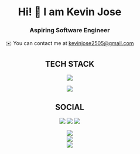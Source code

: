   <h1 align="center" >Hi! &#128075; I am Kevin Jose</h1>
  <h3 align="center" >Aspiring Software Engineer</h3>
  <p align="center">✉️ You can contact me at <a href="mailto:kevinjose2505@gmail.com">kevinjose2505@gmail.com</a></p>

<h2 align="center">TECH STACK</h2>

<p align="center">
  <a href="https://skillicons.dev">
    <img src="https://skillicons.dev/icons?i=c,py,java,mysql" />
  </a>
</p>
<p align="center">
  <a href="https://skillicons.dev">
    <img src="https://skillicons.dev/icons?i=html,css,js,git" />
  </a>
</p>


<h2 align="center">SOCIAL</h2>

<p align="center">
  <a href="https://skillicons.dev">
    <a href="https://www.instagram.com/kevinjose1105/"><img src="https://skillicons.dev/icons?i=instagram"/></a>
    <a href="https://www.linkedin.com/in/kevin-jose-b08311279/"><img src="https://skillicons.dev/icons?i=linkedin"/></a>
    <a href="https://github.com/Kevinjose102"><img src="https://skillicons.dev/icons?i=github"/></a>
  </a>
</p>

<p align="center">
  <img src="https://github-readme-stats.vercel.app/api?username=Kevinjose102&theme=codeSTACKr&hide_border=false&include_all_commits=false&count_private=false"/><br/>
  <img src="https://github-readme-streak-stats.herokuapp.com/?user=Kevinjose102&theme=codeSTACKr&hide_border=true"/><br/>
  <img src="https://github-readme-stats.vercel.app/api/top-langs/?username=Kevinjose102&theme=codeSTACKr&hide_border=false&include_all_commits=false&count_private=false&layout=compact"/>
</p>
